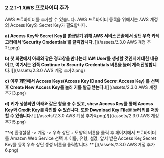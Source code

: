### 2.2.1-1 AWS 프로바이더 추가

AWS 프로바이더를 추가할 수 있습니다. AWS 프로바이더 등록을 위해서는 AWS 계정의 Access Key와 Secret Key가 필요합니다.

**a\) Access Key와 Secret Key를 발급받기 위해 AWS 서비스 콘솔에서 상단 우측 카테고리에서 'Security Credentials'를 클릭합니다.**![](/assets/2.3.0 AWS 계정 추가.png)

**b\) 첫 화면에서 아래와 같은 경고창을 만나는데 IAM User를 생성할 것인지에 대한 내용이고, 여기서는 왼쪽 Continue to Security Credentials 버튼을 눌러 계속 진행합니다.**![](/assets/2.3.0 AWS 계정 추가2.png)

**c\) 이후 화면에서 Access Keys\(Access Key ID and Secret Access Key\) 를 선택 후 Create New Access Key를 눌러 키를 발급 받는다.**![](/assets/2.3.0 AWS 계정 추가3.png)

**d\) 키가 생성되면 아래와 같은 창을 볼 수 있고, show Access Key를 통해 Access Key와 Credit Key를 확인할 수 있습니다. 또한 Download Key File을 눌러 키를 저장할 수 있습니다.**![](/assets/2.3.0 AWS 계정 추가4.png)![](/assets/2.3.0 AWS 계정 추가5.png)

**e\) 환경설정 -&gt; 계정 -&gt; 우측 상단 + 모양의 버튼을 클릭 후 페이지에서 프로바이더를 Amazon Web Service 선택 후 이름, 유형,   설명, 앞서 받은 Access Key,Secret Key를 등록 우측 상단 생성 버튼을 클릭합니다.  **![](/assets/2.3.0 AWS 계정 추가6.png)

